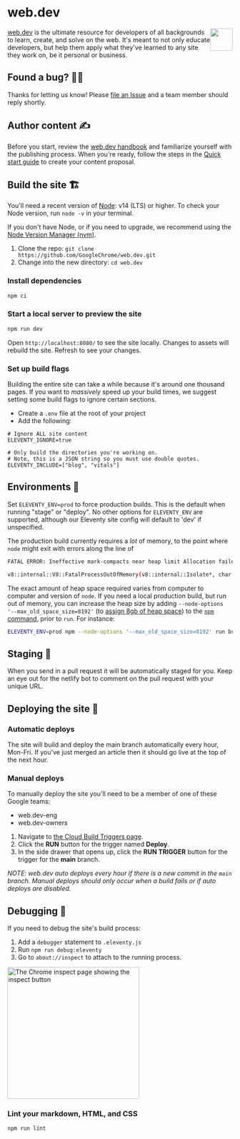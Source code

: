 # web.dev


<a href="https://web.dev"><img src="https://user-images.githubusercontent.com/2766281/204963653-d5889b35-04e8-4176-8e51-632a6d38cb67.svg" style="float:right" width="50" /></a>

[web.dev](https://web.dev) is the ultimate resource for developers of all
backgrounds to learn, create, and solve on the web. It's meant to not only
educate developers, but help them apply what they've learned to any site
they work on, be it personal or business.

## Found a bug? 👷‍♀️

Thanks for letting us know! Please
[file an Issue](https://github.com/GoogleChrome/web.dev/issues/new?assignees=&labels=bug&template=bug_report.md&title=)
and a team member should reply shortly.

## Author content ✍️

Before you start, review the [web.dev handbook](https://web.dev/handbook)
and familiarize yourself with the publishing process. When you're ready,
follow the steps in the [Quick start guide](https://web.dev/handbook/quick-start/)
to create your content proposal.

## Build the site 🏗

You'll need a recent version of [Node](https://nodejs.org/): v14 (LTS) or higher.
To check your Node version, run `node -v` in your terminal.

If you don't have Node, or if you need to upgrade, we recommend using the [Node
Version Manager (nvm)](https://github.com/nvm-sh/nvm).

1. Clone the repo: `git clone https://github.com/GoogleChrome/web.dev.git`
2. Change into the new directory: `cd web.dev`

### Install dependencies

```bash
npm ci
```

### Start a local server to preview the site

```bash
npm run dev
```

Open `http://localhost:8080/` to see the site locally. Changes to assets will
rebuild the site. Refresh to see your changes.

### Set up build flags

Building the entire site can take a while because it's around one thousand pages.
If you want to _massively_ speed up your build times, we suggest setting some
build flags to ignore certain sections.

- Create a `.env` file at the root of your project
- Add the following:

```text
# Ignore ALL site content
ELEVENTY_IGNORE=true

# Only build the directories you're working on.
# Note, this is a JSON string so you must use double quotes.
ELEVENTY_INCLUDE=["blog", "vitals"]
```

## Environments 🌳

Set `ELEVENTY_ENV=prod` to force production builds. This is the default when
running "stage" or "deploy". No other options for `ELEVENTY_ENV` are supported,
although our Eleventy site config will default to 'dev' if unspecified.

The production build currently requires a _lot_ of memory, to the point where
`node` might exit with errors along the line of

```sh
FATAL ERROR: Ineffective mark-compacts near heap limit Allocation failed - JavaScript heap out of memory

v8::internal::V8::FatalProcessOutOfMemory(v8::internal::Isolate*, char const*, bool) [node]
```

The exact amount of heap space required varies from computer to computer and version
of `node`. If you need a local production build, but run out of memory, you can
increase the heap size by adding `--node-options '--max_old_space_size=8192'` (to
[assign 8gb of heap space](https://stackoverflow.com/questions/48387040/how-do-i-determine-the-correct-max-old-space-size-for-node-js/48392705#48392705))
to the [`npm` command](https://docs.npmjs.com/cli/v8/using-npm/config#node-options),
prior to `run`. For instance:

```sh
ELEVENTY_ENV=prod npm --node-options '--max_old_space_size=8192' run build
```

## Staging 🕺

When you send in a pull request it will be automatically staged for you. Keep an
eye out for the netlify bot to comment on the pull request with your unique URL.

## Deploying the site 🚀

### Automatic deploys

The site will build and deploy the main branch automatically every hour,
Mon-Fri. If you've just merged an article then it should go live at the top
of the next hour.

### Manual deploys

To manually deploy the site you'll need to be a member of one of these Google teams:

- web.dev-eng
- web.dev-owners

1. Navigate to [the Cloud Build Triggers page](https://console.cloud.google.com/cloud-build/triggers?project=web-dev-production-1).
2. Click the **RUN** button for the trigger named **Deploy**.
3. In the side drawer that opens up, click the **RUN TRIGGER** button for the trigger for the **main** branch.

*NOTE: web.dev auto deploys every hour if there is a new commit in the `main` branch. Manual deploys should only occur when a build fails or if auto deploys are disabled.*

## Debugging 🐛

If you need to debug the site's build process:

1. Add a `debugger` statement to `.eleventy.js`
1. Run `npm run debug:eleventy`
1. Go to `about://inspect` to attach to the running process.

<img
  width="295"
  alt="The Chrome inspect page showing the inspect button"
  src="https://user-images.githubusercontent.com/1066253/61085691-bf125a00-a3e5-11e9-9151-58bd8a50d404.png">
  
### Lint your markdown, HTML, and CSS

```bash
npm run lint
```
